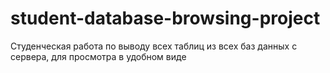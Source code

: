 # student-database-browsing-project
Студенческая работа по выводу всех таблиц из всех баз данных с сервера, для просмотра в удобном виде
